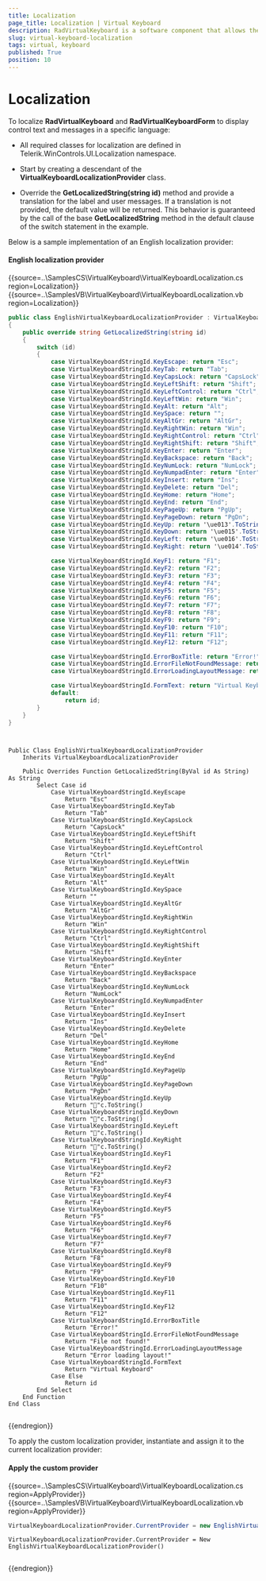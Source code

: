 ```yaml
---
title: Localization
page_title: Localization | Virtual Keyboard
description: RadVirtualKeyboard is a software component that allows the input of characters without the need for physical keys. 
slug: virtual-keyboard-localization
tags: virtual, keyboard
published: True
position: 10
---
```


# Localization

To localize **RadVirtualKeyboard** and **RadVirtualKeyboardForm** to display control text and messages in a specific language:

* All required classes for localization are defined in Telerik.WinControls.UI.Localization namespace.

* Start by creating a descendant of the **VirtualKeyboardLocalizationProvider** class.

* Override the **GetLocalizedString(string id)** method and provide a translation for the label and user messages. If a translation is not provided, the default value will be returned. This behavior is guaranteed by the call of the base **GetLocalizedString** method in the default clause of the switch statement in the example.

Below is a sample implementation of an English localization provider:

#### English localization provider

{{source=..\SamplesCS\VirtualKeyboard\VirtualKeyboardLocalization.cs region=Localization}} 
{{source=..\SamplesVB\VirtualKeyboard\VirtualKeyboardLocalization.vb region=Localization}}

````C#
public class EnglishVirtualKeyboardLocalizationProvider : VirtualKeyboardLocalizationProvider
{
    public override string GetLocalizedString(string id)
    {
        switch (id)
        {
            case VirtualKeyboardStringId.KeyEscape: return "Esc";
            case VirtualKeyboardStringId.KeyTab: return "Tab";
            case VirtualKeyboardStringId.KeyCapsLock: return "CapsLock";
            case VirtualKeyboardStringId.KeyLeftShift: return "Shift";
            case VirtualKeyboardStringId.KeyLeftControl: return "Ctrl";
            case VirtualKeyboardStringId.KeyLeftWin: return "Win";
            case VirtualKeyboardStringId.KeyAlt: return "Alt";
            case VirtualKeyboardStringId.KeySpace: return "";
            case VirtualKeyboardStringId.KeyAltGr: return "AltGr";
            case VirtualKeyboardStringId.KeyRightWin: return "Win";
            case VirtualKeyboardStringId.KeyRightControl: return "Ctrl";
            case VirtualKeyboardStringId.KeyRightShift: return "Shift";
            case VirtualKeyboardStringId.KeyEnter: return "Enter";
            case VirtualKeyboardStringId.KeyBackspace: return "Back";
            case VirtualKeyboardStringId.KeyNumLock: return "NumLock";
            case VirtualKeyboardStringId.KeyNumpadEnter: return "Enter";
            case VirtualKeyboardStringId.KeyInsert: return "Ins";
            case VirtualKeyboardStringId.KeyDelete: return "Del";
            case VirtualKeyboardStringId.KeyHome: return "Home";
            case VirtualKeyboardStringId.KeyEnd: return "End";
            case VirtualKeyboardStringId.KeyPageUp: return "PgUp";
            case VirtualKeyboardStringId.KeyPageDown: return "PgDn";
            case VirtualKeyboardStringId.KeyUp: return '\ue013'.ToString();
            case VirtualKeyboardStringId.KeyDown: return '\ue015'.ToString();
            case VirtualKeyboardStringId.KeyLeft: return '\ue016'.ToString();
            case VirtualKeyboardStringId.KeyRight: return '\ue014'.ToString();

            case VirtualKeyboardStringId.KeyF1: return "F1";
            case VirtualKeyboardStringId.KeyF2: return "F2";
            case VirtualKeyboardStringId.KeyF3: return "F3";
            case VirtualKeyboardStringId.KeyF4: return "F4";
            case VirtualKeyboardStringId.KeyF5: return "F5";
            case VirtualKeyboardStringId.KeyF6: return "F6";
            case VirtualKeyboardStringId.KeyF7: return "F7";
            case VirtualKeyboardStringId.KeyF8: return "F8";
            case VirtualKeyboardStringId.KeyF9: return "F9";
            case VirtualKeyboardStringId.KeyF10: return "F10";
            case VirtualKeyboardStringId.KeyF11: return "F11";
            case VirtualKeyboardStringId.KeyF12: return "F12";

            case VirtualKeyboardStringId.ErrorBoxTitle: return "Error!";
            case VirtualKeyboardStringId.ErrorFileNotFoundMessage: return "File not found!";
            case VirtualKeyboardStringId.ErrorLoadingLayoutMessage: return "Error loading layout!";

            case VirtualKeyboardStringId.FormText: return "Virtual Keyboard";
            default:
                return id;
        }
    }
}



````
````VB.NET

Public Class EnglishVirtualKeyboardLocalizationProvider
    Inherits VirtualKeyboardLocalizationProvider

    Public Overrides Function GetLocalizedString(ByVal id As String) As String
        Select Case id
            Case VirtualKeyboardStringId.KeyEscape
                Return "Esc"
            Case VirtualKeyboardStringId.KeyTab
                Return "Tab"
            Case VirtualKeyboardStringId.KeyCapsLock
                Return "CapsLock"
            Case VirtualKeyboardStringId.KeyLeftShift
                Return "Shift"
            Case VirtualKeyboardStringId.KeyLeftControl
                Return "Ctrl"
            Case VirtualKeyboardStringId.KeyLeftWin
                Return "Win"
            Case VirtualKeyboardStringId.KeyAlt
                Return "Alt"
            Case VirtualKeyboardStringId.KeySpace
                Return ""
            Case VirtualKeyboardStringId.KeyAltGr
                Return "AltGr"
            Case VirtualKeyboardStringId.KeyRightWin
                Return "Win"
            Case VirtualKeyboardStringId.KeyRightControl
                Return "Ctrl"
            Case VirtualKeyboardStringId.KeyRightShift
                Return "Shift"
            Case VirtualKeyboardStringId.KeyEnter
                Return "Enter"
            Case VirtualKeyboardStringId.KeyBackspace
                Return "Back"
            Case VirtualKeyboardStringId.KeyNumLock
                Return "NumLock"
            Case VirtualKeyboardStringId.KeyNumpadEnter
                Return "Enter"
            Case VirtualKeyboardStringId.KeyInsert
                Return "Ins"
            Case VirtualKeyboardStringId.KeyDelete
                Return "Del"
            Case VirtualKeyboardStringId.KeyHome
                Return "Home"
            Case VirtualKeyboardStringId.KeyEnd
                Return "End"
            Case VirtualKeyboardStringId.KeyPageUp
                Return "PgUp"
            Case VirtualKeyboardStringId.KeyPageDown
                Return "PgDn"
            Case VirtualKeyboardStringId.KeyUp
                Return ""c.ToString()
            Case VirtualKeyboardStringId.KeyDown
                Return ""c.ToString()
            Case VirtualKeyboardStringId.KeyLeft
                Return ""c.ToString()
            Case VirtualKeyboardStringId.KeyRight
                Return ""c.ToString()
            Case VirtualKeyboardStringId.KeyF1
                Return "F1"
            Case VirtualKeyboardStringId.KeyF2
                Return "F2"
            Case VirtualKeyboardStringId.KeyF3
                Return "F3"
            Case VirtualKeyboardStringId.KeyF4
                Return "F4"
            Case VirtualKeyboardStringId.KeyF5
                Return "F5"
            Case VirtualKeyboardStringId.KeyF6
                Return "F6"
            Case VirtualKeyboardStringId.KeyF7
                Return "F7"
            Case VirtualKeyboardStringId.KeyF8
                Return "F8"
            Case VirtualKeyboardStringId.KeyF9
                Return "F9"
            Case VirtualKeyboardStringId.KeyF10
                Return "F10"
            Case VirtualKeyboardStringId.KeyF11
                Return "F11"
            Case VirtualKeyboardStringId.KeyF12
                Return "F12"
            Case VirtualKeyboardStringId.ErrorBoxTitle
                Return "Error!"
            Case VirtualKeyboardStringId.ErrorFileNotFoundMessage
                Return "File not found!"
            Case VirtualKeyboardStringId.ErrorLoadingLayoutMessage
                Return "Error loading layout!"
            Case VirtualKeyboardStringId.FormText
                Return "Virtual Keyboard"
            Case Else
                Return id
        End Select
    End Function
End Class


```` 

{{endregion}}

To apply the custom localization provider, instantiate and assign it to the current localization provider:

#### Apply the custom provider

{{source=..\SamplesCS\VirtualKeyboard\VirtualKeyboardLocalization.cs region=ApplyProvider}} 
{{source=..\SamplesVB\VirtualKeyboard\VirtualKeyboardLocalization.vb region=ApplyProvider}}

````C#
VirtualKeyboardLocalizationProvider.CurrentProvider = new EnglishVirtualKeyboardLocalizationProvider();


````
````VB.NET
VirtualKeyboardLocalizationProvider.CurrentProvider = New EnglishVirtualKeyboardLocalizationProvider()


```` 

{{endregion}}

 


 
        
